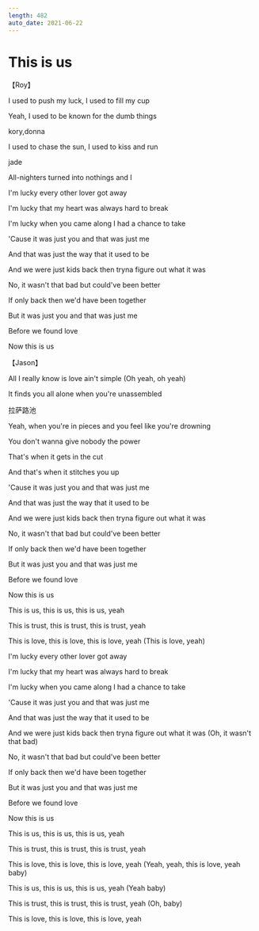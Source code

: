 ```yaml
---
length: 482
auto_date: 2021-06-22
---
```


# This is us

【Roy】

I used to push my luck, I used to fill my cup

Yeah, I used to be known for the dumb things

kory,donna

I used to chase the sun, I used to kiss and run

jade

All-nighters turned into nothings and I

I'm lucky every other lover got away

I'm lucky that my heart was always hard to break

I'm lucky when you came along I had a chance to take

'Cause it was just you and that was just me

And that was just the way that it used to be

And we were just kids back then tryna figure out what it was

No, it wasn't that bad but could've been better

If only back then we'd have been together

But it was just you and that was just me

Before we found love

Now this is us

【Jason】

All I really know is love ain't simple (Oh yeah, oh yeah)

It finds you all alone when you're unassembled

拉萨路池

Yeah, when you're in pieces and you feel like you're drowning

You don't wanna give nobody the power

That's when it gets in the cut

And that's when it stitches you up

'Cause it was just you and that was just me

And that was just the way that it used to be

And we were just kids back then tryna figure out what it was

No, it wasn't that bad but could've been better

If only back then we'd have been together

But it was just you and that was just me

Before we found love

Now this is us

This is us, this is us, this is us, yeah

This is trust, this is trust, this is trust, yeah

This is love, this is love, this is love, yeah (This is love, yeah)

I'm lucky every other lover got away

I'm lucky that my heart was always hard to break

I'm lucky when you came along I had a chance to take

'Cause it was just you and that was just me

And that was just the way that it used to be

And we were just kids back then tryna figure out what it was (Oh, it wasn't that bad)

No, it wasn't that bad but could've been better

If only back then we'd have been together

But it was just you and that was just me

Before we found love

Now this is us

This is us, this is us, this is us, yeah

This is trust, this is trust, this is trust, yeah

This is love, this is love, this is love, yeah (Yeah, yeah, this is love, yeah baby)

This is us, this is us, this is us, yeah (Yeah baby)

This is trust, this is trust, this is trust, yeah (Oh, baby)

This is love, this is love, this is love, yeah

